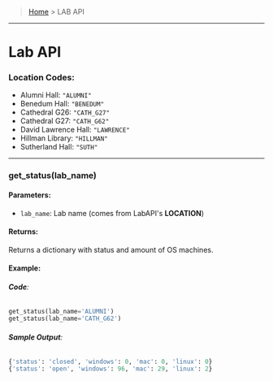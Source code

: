 > [Home](README.md) > LAB API
---

# Lab API

### **Location Codes:**
  - Alumni Hall: `"ALUMNI"`
  - Benedum Hall: `"BENEDUM"`
  - Cathedral G26: `"CATH_G27"`
  - Cathedral G27: `"CATH_G62"`
  - David Lawrence Hall: `"LAWRENCE"`
  - Hillman Library: `"HILLMAN"`
  - Sutherland Hall: `"SUTH"`

---

### **get_status(lab_name)**

#### **Parameters**:
  - `lab_name`: Lab name (comes from LabAPI's **LOCATION**)

#### **Returns**:
Returns a dictionary with status and amount of OS machines.

#### **Example**:

###### **Code**:
```python
get_status(lab_name='ALUMNI')
get_status(lab_name='CATH_G62')
```

###### **Sample Output**:
```python
{'status': 'closed', 'windows': 0, 'mac': 0, 'linux': 0}
{'status': 'open', 'windows': 96, 'mac': 29, 'linux': 2}
```
